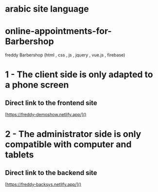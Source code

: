 # arabic site language
# online-appointments-for-Barbershop
freddy Barbershop (html , css , js , jquery , vue.js , firebase)

# 1 - The client side is only adapted to a phone screen
## Direct link to the frontend site
[https://freddy-demoshow.netlify.app/]()

# 2 - The administrator side is only compatible with computer and tablets
## Direct link to the backend site
[https://freddy-backsys.netlify.app/]()

